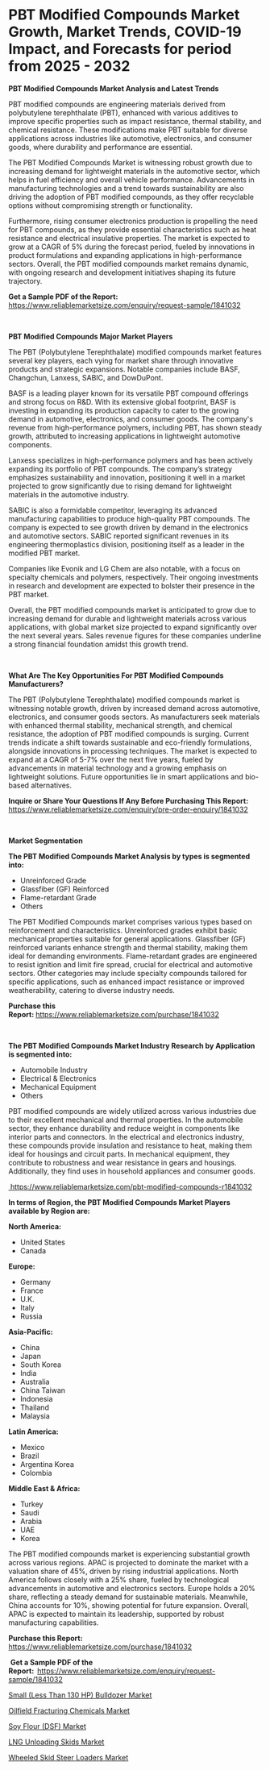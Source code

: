<p><h1>PBT Modified Compounds Market Growth, Market Trends, COVID-19 Impact, and Forecasts for period from 2025 - 2032</h1></p><p><strong>PBT Modified Compounds Market Analysis and Latest Trends</strong></p>
<p><p>PBT modified compounds are engineering materials derived from polybutylene terephthalate (PBT), enhanced with various additives to improve specific properties such as impact resistance, thermal stability, and chemical resistance. These modifications make PBT suitable for diverse applications across industries like automotive, electronics, and consumer goods, where durability and performance are essential.</p><p>The PBT Modified Compounds Market is witnessing robust growth due to increasing demand for lightweight materials in the automotive sector, which helps in fuel efficiency and overall vehicle performance. Advancements in manufacturing technologies and a trend towards sustainability are also driving the adoption of PBT modified compounds, as they offer recyclable options without compromising strength or functionality. </p><p>Furthermore, rising consumer electronics production is propelling the need for PBT compounds, as they provide essential characteristics such as heat resistance and electrical insulative properties. The market is expected to grow at a CAGR of 5% during the forecast period, fueled by innovations in product formulations and expanding applications in high-performance sectors. Overall, the PBT modified compounds market remains dynamic, with ongoing research and development initiatives shaping its future trajectory.</p></p>
<p><strong>Get a Sample PDF of the Report:&nbsp;</strong> <a href="https://www.reliablemarketsize.com/enquiry/request-sample/1841032?utm_campaign=1943&utm_medium=2&utm_source=Github&utm_content=ia&utm_term=03042025&utm_id=pbt-modified-compounds">https://www.reliablemarketsize.com/enquiry/request-sample/1841032</a></p>
<p>&nbsp;</p>
<p><strong>PBT Modified Compounds Major Market Players</strong></p>
<p><p>The PBT (Polybutylene Terephthalate) modified compounds market features several key players, each vying for market share through innovative products and strategic expansions. Notable companies include BASF, Changchun, Lanxess, SABIC, and DowDuPont. </p><p>BASF is a leading player known for its versatile PBT compound offerings and strong focus on R&D. With its extensive global footprint, BASF is investing in expanding its production capacity to cater to the growing demand in automotive, electronics, and consumer goods. The company's revenue from high-performance polymers, including PBT, has shown steady growth, attributed to increasing applications in lightweight automotive components.</p><p>Lanxess specializes in high-performance polymers and has been actively expanding its portfolio of PBT compounds. The company’s strategy emphasizes sustainability and innovation, positioning it well in a market projected to grow significantly due to rising demand for lightweight materials in the automotive industry. </p><p>SABIC is also a formidable competitor, leveraging its advanced manufacturing capabilities to produce high-quality PBT compounds. The company is expected to see growth driven by demand in the electronics and automotive sectors. SABIC reported significant revenues in its engineering thermoplastics division, positioning itself as a leader in the modified PBT market.</p><p>Companies like Evonik and LG Chem are also notable, with a focus on specialty chemicals and polymers, respectively. Their ongoing investments in research and development are expected to bolster their presence in the PBT market.</p><p>Overall, the PBT modified compounds market is anticipated to grow due to increasing demand for durable and lightweight materials across various applications, with global market size projected to expand significantly over the next several years. Sales revenue figures for these companies underline a strong financial foundation amidst this growth trend.</p></p>
<p>&nbsp;</p>
<p><strong>What Are The Key Opportunities For PBT Modified Compounds Manufacturers?</strong></p>
<p><p>The PBT (Polybutylene Terephthalate) modified compounds market is witnessing notable growth, driven by increased demand across automotive, electronics, and consumer goods sectors. As manufacturers seek materials with enhanced thermal stability, mechanical strength, and chemical resistance, the adoption of PBT modified compounds is surging. Current trends indicate a shift towards sustainable and eco-friendly formulations, alongside innovations in processing techniques. The market is expected to expand at a CAGR of 5-7% over the next five years, fueled by advancements in material technology and a growing emphasis on lightweight solutions. Future opportunities lie in smart applications and bio-based alternatives.</p></p>
<p><strong>Inquire or Share Your Questions If Any Before Purchasing This Report:</strong> <a href="https://www.reliablemarketsize.com/enquiry/pre-order-enquiry/1841032?utm_campaign=1943&utm_medium=2&utm_source=Github&utm_content=ia&utm_term=03042025&utm_id=pbt-modified-compounds">https://www.reliablemarketsize.com/enquiry/pre-order-enquiry/1841032</a></p>
<p>&nbsp;</p>
<p><strong>Market Segmentation</strong></p>
<p><strong>The PBT Modified Compounds Market Analysis by types is segmented into:</strong></p>
<p><ul><li>Unreinforced Grade</li><li>Glassfiber (GF) Reinforced</li><li>Flame-retardant Grade</li><li>Others</li></ul></p>
<p><p>The PBT Modified Compounds market comprises various types based on reinforcement and characteristics. Unreinforced grades exhibit basic mechanical properties suitable for general applications. Glassfiber (GF) reinforced variants enhance strength and thermal stability, making them ideal for demanding environments. Flame-retardant grades are engineered to resist ignition and limit fire spread, crucial for electrical and automotive sectors. Other categories may include specialty compounds tailored for specific applications, such as enhanced impact resistance or improved weatherability, catering to diverse industry needs.</p></p>
<p><strong>Purchase this Report:&nbsp;</strong><a href="https://www.reliablemarketsize.com/purchase/1841032?utm_campaign=1943&utm_medium=2&utm_source=Github&utm_content=ia&utm_term=03042025&utm_id=pbt-modified-compounds">https://www.reliablemarketsize.com/purchase/1841032</a></p>
<p>&nbsp;</p>
<p><strong>The PBT Modified Compounds Market Industry Research by Application is segmented into:</strong></p>
<p><ul><li>Automobile Industry</li><li>Electrical & Electronics</li><li>Mechanical Equipment</li><li>Others</li></ul></p>
<p><p>PBT modified compounds are widely utilized across various industries due to their excellent mechanical and thermal properties. In the automobile sector, they enhance durability and reduce weight in components like interior parts and connectors. In the electrical and electronics industry, these compounds provide insulation and resistance to heat, making them ideal for housings and circuit parts. In mechanical equipment, they contribute to robustness and wear resistance in gears and housings. Additionally, they find uses in household appliances and consumer goods.</p></p>
<p><a href="https://www.reliablemarketsize.com/pbt-modified-compounds-r1841032?utm_campaign=1943&utm_medium=2&utm_source=Github&utm_content=ia&utm_term=03042025&utm_id=pbt-modified-compounds">&nbsp;https://www.reliablemarketsize.com/pbt-modified-compounds-r1841032</a></p>
<p><strong>In terms of Region, the PBT Modified Compounds Market Players available by Region are:</strong></p>
<p>
    <p> <strong> North America: </strong>
        <ul>
            <li>United States</li>
            <li>Canada</li>
        </ul>
        </p> 
    <p> <strong> Europe: </strong>
        <ul>
            <li>Germany</li>
            <li>France</li>
            <li>U.K.</li>
            <li>Italy</li>
            <li>Russia</li>
        </ul>
        </p> 
    <p> <strong> Asia-Pacific: </strong>
        <ul>
            <li>China</li>
            <li>Japan</li>
            <li>South Korea</li>
            <li>India</li>
            <li>Australia</li>
            <li>China Taiwan</li>
            <li>Indonesia</li>
            <li>Thailand</li>
            <li>Malaysia</li>
        </ul>
        </p> 
    <p> <strong> Latin America: </strong>
        <ul>
            <li>Mexico</li>
            <li>Brazil</li>
            <li>Argentina Korea</li>
            <li>Colombia</li>
        </ul>
        </p> 
    <p> <strong> Middle East & Africa: </strong>
        <ul>
            <li>Turkey</li>
            <li>Saudi</li>
            <li>Arabia</li>
            <li>UAE</li>
            <li>Korea</li>
        </ul>
    </p>
    </p>
<p><p>The PBT modified compounds market is experiencing substantial growth across various regions. APAC is projected to dominate the market with a valuation share of 45%, driven by rising industrial applications. North America follows closely with a 25% share, fueled by technological advancements in automotive and electronics sectors. Europe holds a 20% share, reflecting a steady demand for sustainable materials. Meanwhile, China accounts for 10%, showing potential for future expansion. Overall, APAC is expected to maintain its leadership, supported by robust manufacturing capabilities.</p></p>
<p><strong>Purchase this Report: </strong><a href="https://www.reliablemarketsize.com/purchase/1841032?utm_campaign=1943&utm_medium=2&utm_source=Github&utm_content=ia&utm_term=03042025&utm_id=pbt-modified-compounds">https://www.reliablemarketsize.com/purchase/1841032</a></p>
<p>&nbsp;<strong>Get a Sample PDF of the Report:&nbsp;&nbsp;</strong><a href="https://www.reliablemarketsize.com/enquiry/request-sample/1841032?utm_campaign=1943&utm_medium=2&utm_source=Github&utm_content=ia&utm_term=03042025&utm_id=pbt-modified-compounds">https://www.reliablemarketsize.com/enquiry/request-sample/1841032</a></p>
<p><strong></strong></p>
<p><p><a href="https://www.linkedin.com/pulse/growth-projections-small-less-than-130-hp-bulldozer-market-oir8e?utm_campaign=1943&utm_medium=2&utm_source=Github&utm_content=ia&utm_term=03042025&utm_id=pbt-modified-compounds">Small (Less Than 130 HP) Bulldozer Market</a></p><p><a href="https://github.com/rwanjamiul/Market-Research-Report-List-1/blob/main/oilfield-fracturing-chemicals-market.md?utm_campaign=1943&utm_medium=2&utm_source=Github&utm_content=ia&utm_term=03042025&utm_id=pbt-modified-compounds">Oilfield Fracturing Chemicals Market</a></p><p><a href="https://github.com/sivyerloucks/Market-Research-Report-List-1/blob/main/soy-flour-dsf-market.md?utm_campaign=1943&utm_medium=2&utm_source=Github&utm_content=ia&utm_term=03042025&utm_id=pbt-modified-compounds">Soy Flour (DSF) Market</a></p><p><a href="https://www.linkedin.com/pulse/lng-unloading-skids-market-navigating-challenges-unlocking-potential-ri4ie?utm_campaign=1943&utm_medium=2&utm_source=Github&utm_content=ia&utm_term=03042025&utm_id=pbt-modified-compounds">LNG Unloading Skids Market</a></p><p><a href="https://www.linkedin.com/pulse/study-global-wheeled-skid-steer-loaders-market-emphasis-xszse?utm_campaign=1943&utm_medium=2&utm_source=Github&utm_content=ia&utm_term=03042025&utm_id=pbt-modified-compounds">Wheeled Skid Steer Loaders Market</a></p></p>